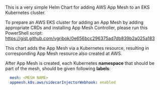 This is a very simple Helm Chart for adding AWS App Mesh to an EKS Kubernetes cluster.

To prepare an AWS EKS cluster for adding an App Mesh by adding appropriate CRDs and installing App Mesh Controller, please run this PowerShell script:
https://gist.github.com/vgribok/0e656bcc296375ad7db839b2a025a183

This chart adds the App Mesh via a Kubernetes resource, resulting in corresponding App Mesh resource also created at AWS.

After App Mesh is created, each Kubernetes **namespace** that should be part of the mesh, should be given following **labels**:
```yaml
  mesh: <MESH NAME>
  appmesh.k8s.aws/sidecarInjectorWebhook: enabled
```